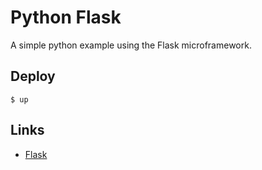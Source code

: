 
# Python Flask

A simple python example using the Flask microframework.

## Deploy

```
$ up
```

## Links

- [Flask](http://flask.pocoo.org/)
